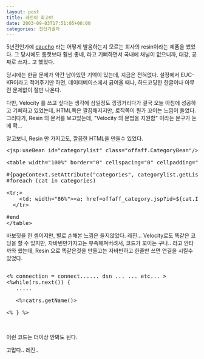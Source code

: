```yaml
---
layout: post
title: 레진이 최고야
date: 2003-09-03T17:51:05+00:00
categories: 전산기술자
---
```

5년전인가에 <a href="http://www.caucho.com">caucho</a> 라는 어떻게 발음하는지 모르는 회사의 resin이라는 제품을 썼었다. 그 당시에도 톰캣보다 훨씬 좋네, 라고 기뻐하면서 국내에 채널이 없으니까, 대강, 공짜로 쓰자.. 고 했었다.<P>

당시에는 한글 문제가 약간 남아있던 기억이 있는데,  지금은 전혀없다. 설정에서 EUC-KR이라고 적어주기만 하면, 데이터베이스에서 긁어올 때나, 하드코딩한 한글이나 아무런 문제없이 잘만 나온다.<P>

다만, Velocity 를 쓰고 싶다는 생각에 삼일정도 낑낑거리다가 결국 오늘 아침에 성공하고 기뻐하고 있었는데, HTML쪽은 깔끔해지지만, 로직쪽이 뭔가 꼬이는 느낌이 들었다. 그러다가, Resin 의 문서를 보고있는데, "Velocity 의 문법을 지원함" 이라는 문구가 눈에 확...<P>

알고보니, Resin 만 가지고도, 깔끔한 HTML을 만들수 있었다.<P>

<PRE>
&lt;jsp:useBean id="categorylist" class="offaff.CategoryBean"/&gt;

&lt;table width="100%" border="0" cellspacing="0" cellpadding="0"&gt;

#{pageContext.setAttribute("categories", categorylist.getList());}#
#foreach (cat in categories)

&lttr;&gt;
    &lttd; width="86%"&gt;&lta; href=offaff_category.jsp?id=${cat.ID}>${cat.name}&lt;/a&gt;&lt;/td&gt;
  &lt;/tr&gt;

#end
&lt;/table&gt;
</PRE>
<P>
바보짓을 한 셈이지만, 별로 손해본 느낌은 들지않았다. 레진... Velocity로도 똑같은 코딩을 할 수 있지만, 자바빈만가지고는 부족해져버려서, 코드가 꼬이는 구나.. 라고 안타까와 했는데, Resin 으로 똑같은것을 만들고는 자바빈하고 한줄만 쓰면 연결을 시킬수 있었다. <P>

<PRE>

<div class=code>&lt;% connection = connect...... dsn ... ... etc... &gt;
&lt;%while(rs.next()) {
   .....

   &lt;%=catrs.getName()&gt;

&lt;% } %&gt;
</div>

</PRE>
이런 코드는 더이상 안봐도 된다. 
<P>

고맙다.. 레진..
